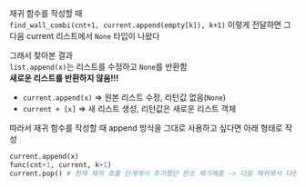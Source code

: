 재귀 함수를 작성할 때 <br/>
`find_wall_combi(cnt+1, current.append(empty[k]), k+1)` 이렇게 전달하면 그 다음 current 리스트에서 `None` 타입이 나왔다

그래서 찾아본 결과<br/>
`list.append(x)`는 리스트를 수정하고 `None`를 반환함<br/>
**새로운 리스트를 반환하지 않음!!!**<br/>

- `current.append(x)` => 원본 리스트 수정, 리턴값 없음(`None`)
- `current + [x]` => 새 리스트 생성, 리턴값은 새로운 리스트 객체

따라서 재귀 함수를 작성할 때 append 방식을 그대로 사용하고 싶다면 아래 형태로 작성

```python
current.append(x)
func(cnt+1, current, k+1)
current.pop() # 현재 재귀 호출 단계에서 추가했던 원소 제거해줌 -> 다음 재귀에서 다른 조합을 만들 수 있도록
```

